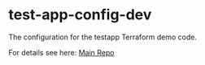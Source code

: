 # test-app-config-dev
The configuration for the testapp Terraform demo code.

For details see here: [Main Repo](https://github.com/LinuxAd/test-app-deployment)

